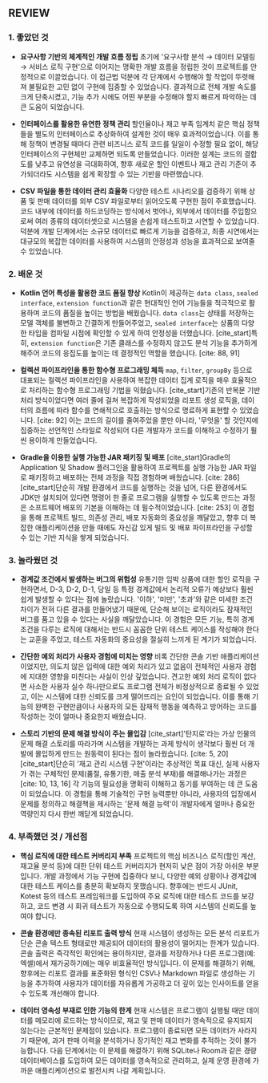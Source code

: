 ## REVIEW

### 1. 좋았던 것

* **요구사항 기반의 체계적인 개발 흐름 정립**
    초기에 '요구사항 분석 → 데이터 모델링 → 서비스 로직 구현'으로 이어지는 명확한 개발 흐름을 정립한 것이 프로젝트를 안정적으로 이끌었습니다. 이 접근법 덕분에 각 단계에서 수행해야 할 작업이 뚜렷해져 불필요한 고민 없이 구현에 집중할 수 있었습니다. 결과적으로 전체 개발 속도를 크게 단축시켰고, 기능 추가 시에도 어떤 부분을 수정해야 할지 빠르게 파악하는 데 큰 도움이 되었습니다.

* **인터페이스를 활용한 유연한 정책 관리**
    할인율이나 재고 부족 임계치 같은 핵심 정책들을 별도의 인터페이스로 추상화하여 설계한 것이 매우 효과적이었습니다. 이를 통해 정책이 변경될 때마다 관련 비즈니스 로직 코드를 일일이 수정할 필요 없이, 해당 인터페이스의 구현체만 교체하면 되도록 만들었습니다. 이러한 설계는 코드의 결합도를 낮추고 유연성을 극대화하여, 향후 새로운 할인 이벤트나 재고 관리 기준이 추가되더라도 시스템을 쉽게 확장할 수 있는 기반을 마련했습니다.

* **CSV 파일을 통한 데이터 관리 효율화**
    다양한 테스트 시나리오를 검증하기 위해 상품 및 판매 데이터를 외부 CSV 파일로부터 읽어오도록 구현한 점이 주효했습니다. 코드 내부에 데이터를 하드코딩하는 방식에서 벗어나, 외부에서 데이터를 주입함으로써 여러 종류의 데이터셋으로 시스템을 손쉽게 테스트하고 시연할 수 있었습니다. 덕분에 개발 단계에서는 소규모 데이터로 빠르게 기능을 검증하고, 최종 시연에서는 대규모의 복잡한 데이터를 사용하여 시스템의 안정성과 성능을 효과적으로 보여줄 수 있었습니다.

### 2. 배운 것

* **Kotlin 언어 특성을 활용한 코드 품질 향상**
    Kotlin이 제공하는 `data class`, `sealed interface`, `extension function`과 같은 현대적인 언어 기능들을 적극적으로 활용하며 코드의 품질을 높이는 방법을 배웠습니다. `data class`는 상태를 저장하는 모델 객체를 불변하고 간결하게 만들어주었고, `sealed interface`는 상품의 다양한 타입을 컴파일 시점에 확인할 수 있게 하여 안정성을 더했습니다. [cite_start]특히, `extension function`은 기존 클래스를 수정하지 않고도 분석 기능을 추가하게 해주어 코드의 응집도를 높이는 데 결정적인 역할을 했습니다. [cite: 88, 91]

* **컬렉션 파이프라인을 통한 함수형 프로그래밍 체득**
    `map`, `filter`, `groupBy` 등으로 대표되는 컬렉션 파이프라인을 사용하여 복잡한 데이터 집계 로직을 매우 효율적으로 처리하는 함수형 프로그래밍 기법을 익혔습니다. [cite_start]기존의 반복문 기반 처리 방식이었다면 여러 줄에 걸쳐 복잡하게 작성되었을 리포트 생성 로직을, 데이터의 흐름에 따라 함수를 연쇄적으로 호출하는 방식으로 명료하게 표현할 수 있었습니다. [cite: 92] 이는 코드의 길이를 줄여주었을 뿐만 아니라, '무엇을' 할 것인지에 집중하는 선언적인 스타일로 작성되어 다른 개발자가 코드를 이해하고 수정하기 훨씬 용이하게 만들었습니다.

* **Gradle을 이용한 실행 가능한 JAR 패키징 및 배포**
    [cite_start]Gradle의 Application 및 Shadow 플러그인을 활용하여 프로젝트를 실행 가능한 JAR 파일로 패키징하고 배포하는 전체 과정을 직접 경험하며 배웠습니다. [cite: 286] [cite_start]단순히 개발 환경에서 코드를 실행하는 것을 넘어, 다른 환경에서도 JDK만 설치되어 있다면 명령어 한 줄로 프로그램을 실행할 수 있도록 만드는 과정은 소프트웨어 배포의 기본을 이해하는 데 필수적이었습니다. [cite: 253] 이 경험을 통해 프로젝트 빌드, 의존성 관리, 배포 자동화의 중요성을 깨달았고, 향후 더 복잡한 애플리케이션을 만들 때에도 자신감 있게 빌드 및 배포 파이프라인을 구성할 수 있는 기반 지식을 쌓게 되었습니다.

### 3. 놀라웠던 것

* **경계값 조건에서 발생하는 버그의 위험성**
    유통기한 임박 상품에 대한 할인 로직을 구현하면서, D-3, D-2, D-1, 당일 등 특정 경계값에서 논리적 오류가 예상보다 훨씬 쉽게 발생할 수 있다는 점에 놀랐습니다. '이하', '미만', '초과'와 같은 미세한 조건 차이가 전혀 다른 결과를 만들어냈기 때문에, 단순해 보이는 로직이라도 잠재적인 버그를 품고 있을 수 있다는 사실을 깨달았습니다. 이 경험은 모든 기능, 특히 경계 조건을 다루는 로직에 대해서는 반드시 꼼꼼한 단위 테스트 케이스를 작성해야 한다는 교훈을 주었고, 테스트 자동화의 중요성을 절실히 느끼게 된 계기가 되었습니다.

* **간단한 예외 처리가 사용자 경험에 미치는 영향**
    비록 간단한 콘솔 기반 애플리케이션이었지만, 의도치 않은 입력에 대한 예외 처리가 있고 없음이 전체적인 사용자 경험에 지대한 영향을 미친다는 사실이 인상 깊었습니다. 견고한 예외 처리 로직이 없다면 사소한 사용자 실수 하나만으로도 프로그램 전체가 비정상적으로 종료될 수 있었고, 이는 시스템에 대한 신뢰도를 크게 떨어뜨리는 요인이 되었습니다. 이를 통해 기능의 완벽한 구현만큼이나 사용자의 모든 잠재적 행동을 예측하고 방어하는 코드를 작성하는 것이 얼마나 중요한지 배웠습니다.

* **스토리 기반의 문제 해결 방식이 주는 몰입감**
    [cite_start]'탄지로'라는 가상 인물의 문제 해결 스토리를 따라가며 시스템을 개발하는 과제 방식이 생각보다 훨씬 더 개발에 몰입하게 만드는 원동력이 된다는 점이 놀라웠습니다. [cite: 5, 20] [cite_start]단순히 '재고 관리 시스템 구현'이라는 추상적인 목표 대신, 실제 사용자가 겪는 구체적인 문제(품절, 유통기한, 매출 분석 부재)를 해결해나가는 과정은 [cite: 10, 13, 16] 각 기능의 필요성을 명확히 이해하고 동기를 부여하는 데 큰 도움이 되었습니다. 이 경험을 통해 기술적인 구현 능력뿐만 아니라, 사용자의 입장에서 문제를 정의하고 해결책을 제시하는 '문제 해결 능력'이 개발자에게 얼마나 중요한 역량인지 다시 한번 깨닫게 되었습니다.

### 4. 부족했던 것 / 개선점

* **핵심 로직에 대한 테스트 커버리지 부족**
    프로젝트의 핵심 비즈니스 로직(할인 계산, 재고율 분석 등)에 대한 단위 테스트 커버리지가 현저히 낮은 점이 가장 아쉬운 부분입니다. 개발 과정에서 기능 구현에 집중하다 보니, 다양한 예외 상황이나 경계값에 대한 테스트 케이스를 충분히 확보하지 못했습니다. 향후에는 반드시 JUnit, Kotest 등의 테스트 프레임워크를 도입하여 주요 로직에 대한 테스트 코드를 보강하고, 코드 변경 시 회귀 테스트가 자동으로 수행되도록 하여 시스템의 신뢰도를 높여야 합니다.

* **콘솔 환경에만 종속된 리포트 출력 방식**
    현재 시스템이 생성하는 모든 분석 리포트가 단순 콘솔 텍스트 형태로만 제공되어 데이터의 활용성이 떨어지는 한계가 있습니다. 콘솔 출력은 즉각적인 확인에는 용이하지만, 결과를 저장하거나 다른 프로그램(예: 엑셀)에서 재가공하기에는 매우 비효율적인 방식입니다. 이 문제를 해결하기 위해, 향후에는 리포트 결과를 표준화된 형식인 CSV나 Markdown 파일로 생성하는 기능을 추가하여 사용자가 데이터를 자유롭게 가공하고 더 깊이 있는 인사이트를 얻을 수 있도록 개선해야 합니다.

* **데이터 영속성 부재로 인한 기능의 한계**
    현재 시스템은 프로그램이 실행될 때만 데이터를 메모리에 로드하는 방식이므로, 재고 및 판매 데이터가 영속적으로 유지되지 않는다는 근본적인 문제점이 있습니다. 프로그램이 종료되면 모든 데이터가 사라지기 때문에, 과거 판매 이력을 분석하거나 장기적인 재고 변화를 추적하는 것이 불가능합니다. 다음 단계에서는 이 문제를 해결하기 위해 SQLite나 Room과 같은 경량 데이터베이스를 도입하여 모든 데이터를 영속적으로 관리하고, 실제 운영 환경에 가까운 애플리케이션으로 발전시켜 나갈 계획입니다.
